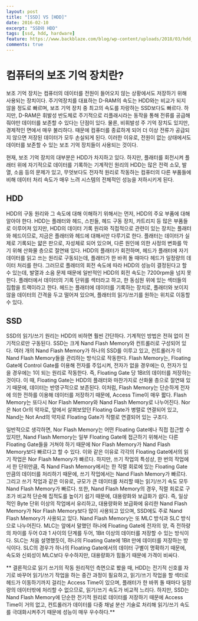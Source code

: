 ```yaml
---
layout: post
title: "[SSD] VS [HDD]"
date: 2016-02-10
excerpt: "SSD와 HDD"
tags: [ssd, hdd, hardware]
feature: https://www.backblaze.com/blog/wp-content/uploads/2018/03/hdd_vs_ssd_bz.png
comments: true
---
```


# 컴퓨터의 보조 기억 장치란?
보조 기억 장치는 컴퓨터의 데이터를 전원이 들어오지 않는 상황에서도 저장하기 위해 사용되는 장치이다. 주기억장치를 대표하는 D-RAM의 속도는 HDD와는 비교가 되지 않을 정도로 빠르며, 보조 기억 장치 중 최고의 속도를 자랑하는 SSD보다도 빠르다. 하지만, D-RAM은 휘발성 반도체로 주기적으로 리플래시라는 동작을 통해 전류를 공급해 줘야만 데이터를 보존할 수 있다는 단점이 있다. 물론, 비휘발성 주 기억 장치도 있지만, 경제적인 면에서 매우 불리하다. 때문에 컴퓨터를 종료하게 되어 더 이상 전류가 공급되지 않으면 저장된 데이터가 모두 손실되게 된다. 이러한 이유로, 전원이 없는 상태에서도 데이터를 보존할 수 있는 보조 기억 장치들이 사용되는 것이다.

현재, 보조 기억 장치의 대부분은 HDD가 차지하고 있다. 하지만, 플래터를 회전시켜 플래터 위에 자기적으로 데이터를 기록하는 기계적인 원리의 HDD는 많은 전력 소모, 발열, 소음 등의 문제가 있고, 무엇보다도 전자적 원리로 작동하는 컴퓨터의 다른 부품들에 비해 데이터 처리 속도가 매우 느려 시스템의 전체적인 성능을 저하시키게 된다.

## HDD

HDD의 구동 원리와 그 속도에 대해 이해하기 위해서는 먼저, HDD의 주요 부품에 대해 알아야 한다. HDD는 플래터와 헤드, 스핀들, 헤드 구동 장치, 카트리지 등 많은 부품들로 이루어져 있지만, HDD의 데이터 기록 원리와 직접적으로 관련이 있는 장치는 플래터와 헤드이므로, 지금은 플래터와 헤드에 대해서만 다루기로 한다. 플래터는 데이터가 실제로 기록되는 얇은 판으로, 자성체로 되어 있으며, 다른 원인에 의한 사정의 변화를 막기 위해 산화물 층으로 절연돼 있다. HDD의 플래터가 회전하며, 헤드가 플래터에 자기 데이터를 읽고 쓰는 원리로 구동되는데, 플래터가 한 바퀴 돌 때마다 헤드가 일정량의 데이터 처리를 한다. 그러므로 플래터의 회전 속도에 따라 HDD의 성능이 결정된다고 할 수 있는데, 발열과 소음 문제 때문에 일반적인 HDD의 회전 속도는 7200rpm을 넘지 못한다. 플래터에서 데이터의 기록 단위를 섹터라고 하고, 한 동심원 위에 있는 섹터들의 집합을 트랙이라고 한다. 헤드는 플래터에 데이터를 기록하는 장치로, 플래터와 보이지 않을 데이터의 간격을 두고 떨어져 있으며, 플래터의 읽기/쓰기를 원하는 위치로 이동할 수 있다.

## SSD

SSD의 읽기/쓰기 원리는 HDD의 비하면 훨씬 간단하다. 기계적인 방법은 전혀 없이 전기적으로만 구동된다. SSD는 크게 Nand Flash Memory와 컨트롤러로 구성되어 있다. 여러 개의 Nand Flash Memory가 하나의 SSD를 이루고 있고, 컨트롤러가 이 Nand Flash Memory들을 관리하는 방식으로 작동한다. Flash Memory는, Floating Gate에 Control Gate를 이용해 전자를 주입시켜, 전자가 없을 경우에는 0, 전자가 있을 경우에는 1이 되는 원리로 작동한다. 즉, Floating Gate 당 1Bit의 데이터를 저장하는 것이다. 이 때, Floating Gate는 HDD의 플래터와 마찬가지로 산화물 층으로 절연돼 있기 때문에, 데이터는 반영구적으로 보존된다. 이처럼, Flash Memory는 단순하게 전자에 의한 전하를 이용해 데이터를 저장하기 때문에, Access Time이 매우 짧다. Flash Memory는 또다시 Nor Flash Memory와 Nand Flash Memory로 나누어진다. Nor은 Not Or의 약자로, 앞에서 살펴보았던 Floating Gate가 병렬로 연결되어 있고, Nand는 Not And의 약자로 Floating Gate가 직렬로 연결되어 있는 구조다.

일반적으로 생각하면, Nor Flash Memory는 어떤 Floating Gate에나 직접 접근할 수 있지만, Nand Flash Memory는 일부 Floating Gate에 접근하기 위해서는 다른 Floating Gate들을 거쳐야 하기 때문에 Nor Flash Memory가 Nand Flash Memory보다 빠르다고 할 수 있다. 이와 같은 이유로 각각의 Floating Gate에서의 읽기 작업은 Nor Flash Memory가 빠르다. 하지만, 쓰기 작업의 특성상, 한 번의 작업에서 한 단위만큼, 즉 Nand Flash Memory에서는 한 직렬 회로에 있는 Floating Gate 만큼의 데이터를 처리하기 때문에, 쓰기 작업에서는 Nand Flash Memory가 빠르다. 그리고 쓰기 작업과 같은 이유로, 규모가 큰 데이터를 처리할 때는 읽기/쓰기 속도 모두 Nand Flash Memory가 빠르다. 또한, Nand Flash Memory의 경우, 직렬 회로로 구조가 비교적 단순해 집적도를 높이기 쉽기 때문에, 대용량화와 보급화가 쉽다. 즉, 일상적인 Byte 단위 이상의 작업에서 유리하고, 대용량화와 보급화에 유리한 Nand Flash Memory가 Nor Flash Memory보다 많이 사용되고 있으며, SSD에도 주로 Nand Flash Memory가 사용되고 있다. Nand Flash Memory는 또 MLC 방식과 SLC 방식으로 나누어진다. MLC는 앞에서 말했던 하나에 Floating Gate에 전자의 양, 즉 전하량의 차이를 두어 0과 1 사이의 단계를 두어, 1Bit 이상의 데이터를 저장할 수 있는 방식이다. SLC는 처음 설명했듯이, 하나의 Floating Gate에 1Bit 만에 데이터를 저장하는 방식이다. SLC의 경우가 하나의 Floating Gate에서의 데이터 구별이 명확하기 때문에, 속도와 신뢰성이 MLC보다 우수하지만, 대용량화가 힘들기 때문에 가격이 비싸다.

** 결론적으로 읽기 쓰기의 작동 원리적인 측면으로 봤을 때, HDD는 전기적 신호를 자기로 바꾸어 읽기/쓰기 작업을 하는 중간 과정이 필요하고, 읽기/쓰기 작업을 할 섹터로 헤드가 이동하기까지 걸리는 Access Time이 있으며, 플래터가 한 바퀴 돌 때마다 일정량의 데이터밖에 처리할 수 없으므로, 읽기/쓰기 속도가 비교적 느리다. 하지만, SSD는 Nand Flash Memory에 단순한 전기적 원리로 데이터를 저장하기 때문에 Access Time이 거의 없고, 컨트롤러가 데이터를 다중 채널 분산 기술로 처리해 읽기/쓰기 속도를 극대화시켜주기 때문에 성능이 매우 우수하다.**

